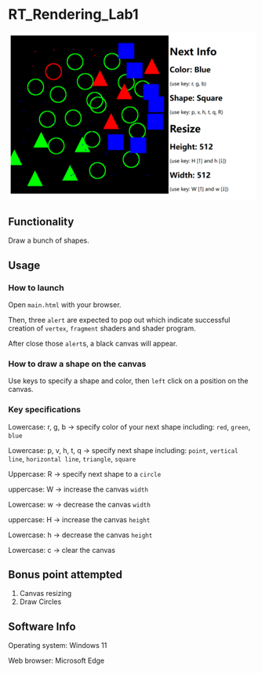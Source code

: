 # RT_Rendering_Lab1
![preview](image.png)
## Functionality
Draw a bunch of shapes.
## Usage
### How to launch
Open `main.html` with your browser.

Then, three `alert` are expected to pop out which indicate successful creation of `vertex`, `fragment` shaders and shader program.

After close those `alert`s, a black canvas will appear.
### How to draw a shape on the canvas
Use keys to specify a shape and color, then `left` click on a position on the canvas.
### Key specifications
Lowercase: r, g, b -> specify color of your next shape including: `red`, `green`, `blue`

Lowercase: p, v, h, t, q -> specify next shape including: `point`, `vertical line`, `horizontal line`, `triangle`, `square`

Uppercase: R -> specify next shape to a `circle`

uppercase: W -> increase the canvas `width`

Lowercase: w -> decrease the canvas `width`

uppercase: H -> increase the canvas `height`

Lowercase: h -> decrease the canvas `height`

Lowercase: c -> clear the canvas

## Bonus point attempted
1. Canvas resizing
2. Draw Circles

## Software Info
Operating system: Windows 11

Web browser: Microsoft Edge

